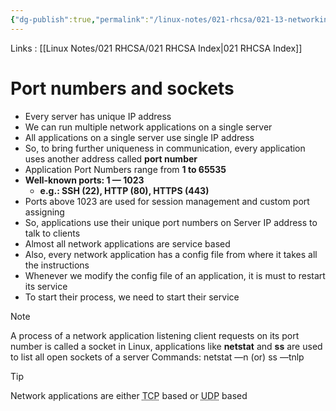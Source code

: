 ```yaml
---
{"dg-publish":true,"permalink":"/linux-notes/021-rhcsa/021-13-networking/021-13-3-port-numbers-and-sockets/"}
---
```


Links : [[Linux Notes/021 RHCSA/021 RHCSA Index\|021 RHCSA Index]]

# Port numbers and sockets

- Every server has unique IP address
- We can run multiple network applications on a single server
- All applications on a single server use single IP address
- So, to bring further uniqueness in communication, every application uses another address called **port number**
- Application Port Numbers range from **1 to 65535**
- **Well-known ports: 1 — 1023**
	- **e.g.: SSH (22), HTTP (80), HTTPS (443)**
- Ports above 1023 are used for session management and custom port assigning
- So, applications use their unique port numbers on Server IP address to talk to clients
- Almost all network applications are service based
- Also, every network application has a config file from where it takes all the instructions
- Whenever we modify the config file of an application, it is must to restart its service
- To start their process, we need to start their service

>[!Note]
A process of a network application listening client requests on its port number is called a socket
in Linux, applications like **netstat** and **ss** are used to list all open sockets of a server
Commands: netstat —n (or) ss —tnlp

>[!tip]
Network applications are either <abbr title="User Authentication is must">TCP</abbr> based or <abbr title="User Authentication is optional">UDP</abbr> based
